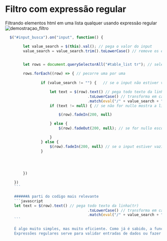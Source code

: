 # Filtro com expressão regular
Filtrando elementos html em uma lista qualquer usando expressão regular
![demostraçao_filtro](https://user-images.githubusercontent.com/9409514/76483175-147b8c80-63f5-11ea-84dd-4830ed351e94.gif)
```javascript
  $("#input_busca").on("input", function() {

        let value_search = $(this).val(); // pega o valor do input
        value_search = value_search.trim().toLowerCase() // remove os espaços(trim) e coloca todos os caracteres em caixa baixa(toLowerCase)

     
        let rows = document.querySelectorAll("#table_list tr"); // seleciona todas as linhas da tabela

        rows.forEach((row) => { // pecorre uma por uma 
         
                if (value_search != "") {   // se o input não estiver vazio				

                    let text = $(row).text() // pega todo texto da linha(tr)
                                     .toLowerCase() // transforma em caixa baixa                                    
                                     .match(eval("/" + value_search + "/")); // usa uma expresão regular para saber se o conjunto de caracteres do input contem no texto da linha atual
                    if (text != null) { // se não for nullo mostra a linha			

                        $(row).fadeIn(200, null)

                    } else {
                        $(row).fadeOut(200, null); // se for nullo esconde a linha

                    }
                } else {
                    $(row).fadeIn(200, null) // se o input estiver vazio mostra tudo novamente				
                }




        })
    
    })
    ```
    
    ######A parti do codigo mais relevante
    ```javascript
    let text = $(row).text() // pega todo texto da linha(tr)
                                     .toLowerCase() // transforma em caixa baixa                                    
                                     .match(eval("/" + value_search + "/")); // usa uma expresão regular para saber se o conjunto de caracteres do input contem no texto da linha atual
    ```
    
    É algo muito simples, mas muito eficiente. Como já é sabido, a função **text()** remove toda liguagem de marcação, deixando apenas o texto, e logo após é chamada a função **match()** que recebe uma expressão regular como paramento.
    Expressões regulares serve para validar entradas de dados ou fazer busca e extração de informações em textos, no nosso caso queremos saber se o texto retornado pela função **text()** contém o conjunto de caracteres que estamos buscando, e essa é a expressão mais simples que consegui pensar "**/valor/**", só que no lugar de "valor" temos que colocar o valor da variavel **value_search**, mas não podemos concatenar ela em nossa expressão, já que nas expressões regulares o simbolo "**+**" tem outro significado, a solução é criar uma expressão em uma string **"/" + value_search + "/"**, assim podemos concatenar, e por fim utilizamos a função **eval()**, que recebe a nossa expressão em string (**eval("/" + value_search + "/")**) e a retorna a nossa Expressão Regular quentinha para a função **match()**, e se a função **match()** não encontrar nada ela retorna null.
    
